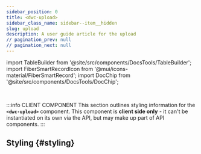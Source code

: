 ```yaml
---
sidebar_position: 0
title: <dwc-upload>
sidebar_class_name: sidebar--item__hidden
slug: upload
description: A user guide article for the upload
// pagination_prev: null
// pagination_next: null
---
```


import TableBuilder from '@site/src/components/DocsTools/TableBuilder';
import FiberSmartRecordIcon from '@mui/icons-material/FiberSmartRecord';
import DocChip from '@site/src/components/DocsTools/DocChip';

<DocChip chip='shadow' />

<br />

:::info CLIENT COMPONENT
This section outlines styling information for the **`<dwc-upload>`** component. This component is **client side only** - it can't be instantiated on its own via the API, but may make up part of API components.
:::

## Styling {#styling}

<TableBuilder name="dwc-upload" clientComponent />

